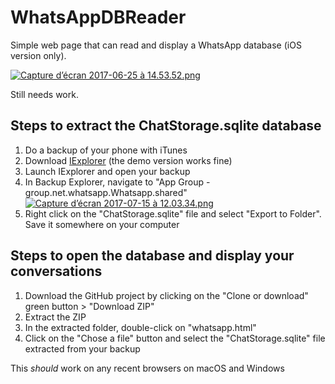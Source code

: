 # WhatsAppDBReader

Simple web page that can read and display a WhatsApp database (iOS version only).

[![Capture d’écran 2017-06-25 à 14.53.52.png](https://s21.postimg.org/slr859j9j/Capture_d_e_cran_2017-06-25_a_14.53.52.png)](https://postimg.org/image/gjvub4a0z/)

Still needs work.

## Steps to extract the ChatStorage.sqlite database

1. Do a backup of your phone with iTunes
1. Download [IExplorer](https://macroplant.com/iexplorer) (the demo version works fine)
1. Launch IExplorer and open your backup
1. In Backup Explorer, navigate to "App Group - group.net.whatsapp.Whatsapp.shared"
[![Capture d’écran 2017-07-15 à 12.03.34.png](https://s13.postimg.org/6w5u0hayv/Capture_d_e_cran_2017-07-15_a_12.03.34.png)](https://postimg.org/image/x4gypuv2b/)
1. Right click on the "ChatStorage.sqlite" file and select "Export to Folder". Save it somewhere on your computer

## Steps to open the database and display your conversations

1. Download the GitHub project by clicking on the "Clone or download" green button > "Download ZIP"
1. Extract the ZIP
1. In the extracted folder, double-click on "whatsapp.html"
1. Click on the "Chose a file" button and select the "ChatStorage.sqlite" file extracted from your backup

This *should* work on any recent browsers on macOS and Windows
